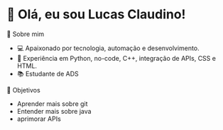 # 👋 Olá, eu sou Lucas Claudino!

🎯 Sobre mim  
- 💻 Apaixonado por tecnologia, automação e desenvolvimento.
- 🌟 Experiência em Python, no-code, C++, integração de APIs, CSS e HTML.
- 📚 Estudante de ADS  

🎯 Objetivos 
- Aprender mais sobre git
- Entender mais sobre java
- aprimorar APIs
